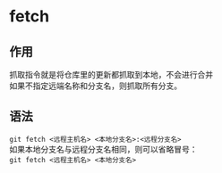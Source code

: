 # fetch

## 作用

抓取指令就是将仓库里的更新都抓取到本地，不会进行合并  
如果不指定远端名称和分支名，则抓取所有分支。

## 语法

`git fetch <远程主机名> <本地分支名>:<远程分支名>`  
如果本地分支名与远程分支名相同，则可以省略冒号：  
`git fetch <远程主机名> <本地分支名>`
